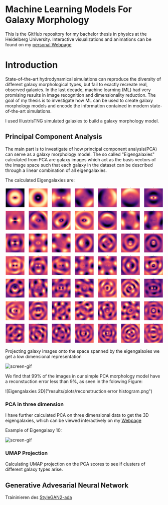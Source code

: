# Machine Learning Models For Galaxy Morphology

This is the GitHub repository for my bachelor thesis in physics at the Heidelberg University. Interactive visualizations and animations can be found on my [personal  Webpage](https://www.cakir-ufuk.de/bachelor-thesis)

# Introduction
State-of-the-art hydrodynamical simulations can reproduce the diversity of different galaxy morphological types, but fail to exactly recreate real, observed galaxies.
In the last decade, machine learning (ML) had very promising results in image recognition and dimensionality reduction.
The goal of my thesis is to investigate how ML can be used to create galaxy morphology models and encode the information contained in modern state-of-the-art simulations.

I used IllustrisTNG simulated galaxies to build a galaxy morphology model.

## Principal Component Analysis
The main part is to investigate of how principal component analysis(PCA) can serve as a galaxy morphology model. The so called "Eigengalaxies" calculated from PCA are galaxy images which act as the basis vectors of the image space such that each galaxy in the dataset can be described through a linear combination of all eigengalaxies.

The calculated Eigengalaxies are:

![Eigengalaxies 2D](results/plots/50Eigengalaxies.png)

Projecting galaxy images onto the space spanned by the eigengalaxies we get a low dimensional representation

![screen-gif](results/animations/5237.gif)

We find that 99% of the images in our simple PCA morphology model have a reconstuction error less than 9%, as seen in the folowing Figure:

![Eigengalaxies 2D]("results/plots/reconstruction error histogram.png")
### PCA in three dimension
I have further calculated PCA on three dimensional data to get the 3D eigengalaxies, which can be viewed interactively on my [Webpage](https://www.cakir-ufuk.de/bachelor-thesis)

Example of Eigengalaxy 10:

![screen-gif](results/animations/eigen_10.gif)

### UMAP Projection
Calculating UMAP projection on the PCA scores to see if clusters of different galaxy types arise.

## Generative Advesarial Neural Network
Traininieren des [StyleGAN2-ada](https://github.com/NVlabs/stylegan2-ada) 



